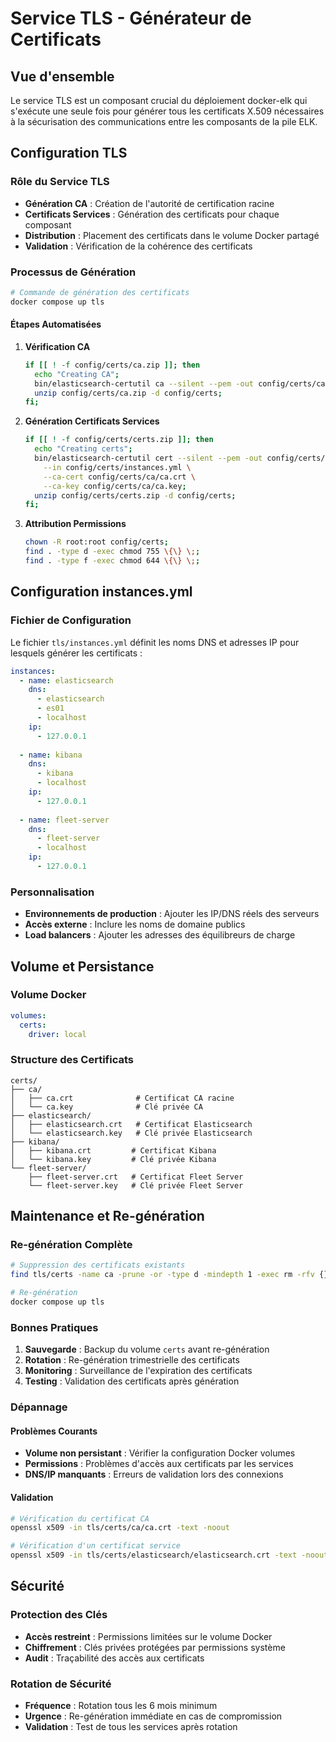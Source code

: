 # Service TLS - Générateur de Certificats

## Vue d'ensemble

Le service TLS est un composant crucial du déploiement docker-elk qui s'exécute une seule fois pour générer tous les certificats X.509 nécessaires à la sécurisation des communications entre les composants de la pile ELK.

## Configuration TLS

### Rôle du Service TLS

- **Génération CA** : Création de l'autorité de certification racine
- **Certificats Services** : Génération des certificats pour chaque composant
- **Distribution** : Placement des certificats dans le volume Docker partagé
- **Validation** : Vérification de la cohérence des certificats

### Processus de Génération

```bash
# Commande de génération des certificats
docker compose up tls
```

#### Étapes Automatisées

1. **Vérification CA**
   ```bash
   if [[ ! -f config/certs/ca.zip ]]; then
     echo "Creating CA";
     bin/elasticsearch-certutil ca --silent --pem -out config/certs/ca.zip;
     unzip config/certs/ca.zip -d config/certs;
   fi;
   ```

2. **Génération Certificats Services**
   ```bash
   if [[ ! -f config/certs/certs.zip ]]; then
     echo "Creating certs";
     bin/elasticsearch-certutil cert --silent --pem -out config/certs/certs.zip \
       --in config/certs/instances.yml \
       --ca-cert config/certs/ca/ca.crt \
       --ca-key config/certs/ca/ca.key;
     unzip config/certs/certs.zip -d config/certs;
   fi;
   ```

3. **Attribution Permissions**
   ```bash
   chown -R root:root config/certs;
   find . -type d -exec chmod 755 \{\} \;;
   find . -type f -exec chmod 644 \{\} \;;
   ```

## Configuration instances.yml

### Fichier de Configuration

Le fichier `tls/instances.yml` définit les noms DNS et adresses IP pour lesquels générer les certificats :

```yaml
instances:
  - name: elasticsearch
    dns:
      - elasticsearch
      - es01
      - localhost
    ip:
      - 127.0.0.1
  
  - name: kibana
    dns:
      - kibana
      - localhost
    ip:
      - 127.0.0.1
      
  - name: fleet-server
    dns:
      - fleet-server
      - localhost
    ip:
      - 127.0.0.1
```

### Personnalisation

- **Environnements de production** : Ajouter les IP/DNS réels des serveurs
- **Accès externe** : Inclure les noms de domaine publics
- **Load balancers** : Ajouter les adresses des équilibreurs de charge

## Volume et Persistance

### Volume Docker

```yaml
volumes:
  certs:
    driver: local
```

### Structure des Certificats

```plaintext
certs/
├── ca/
│   ├── ca.crt              # Certificat CA racine
│   └── ca.key              # Clé privée CA
├── elasticsearch/
│   ├── elasticsearch.crt   # Certificat Elasticsearch
│   └── elasticsearch.key   # Clé privée Elasticsearch
├── kibana/
│   ├── kibana.crt         # Certificat Kibana
│   └── kibana.key         # Clé privée Kibana
└── fleet-server/
    ├── fleet-server.crt   # Certificat Fleet Server
    └── fleet-server.key   # Clé privée Fleet Server
```

## Maintenance et Re-génération

### Re-génération Complète

```bash
# Suppression des certificats existants
find tls/certs -name ca -prune -or -type d -mindepth 1 -exec rm -rfv {} +

# Re-génération
docker compose up tls
```

### Bonnes Pratiques

1. **Sauvegarde** : Backup du volume `certs` avant re-génération
2. **Rotation** : Re-génération trimestrielle des certificats
3. **Monitoring** : Surveillance de l'expiration des certificats
4. **Testing** : Validation des certificats après génération

### Dépannage

#### Problèmes Courants

- **Volume non persistant** : Vérifier la configuration Docker volumes
- **Permissions** : Problèmes d'accès aux certificats par les services
- **DNS/IP manquants** : Erreurs de validation lors des connexions

#### Validation

```bash
# Vérification du certificat CA
openssl x509 -in tls/certs/ca/ca.crt -text -noout

# Vérification d'un certificat service
openssl x509 -in tls/certs/elasticsearch/elasticsearch.crt -text -noout
```

## Sécurité

### Protection des Clés

- **Accès restreint** : Permissions limitées sur le volume Docker
- **Chiffrement** : Clés privées protégées par permissions système
- **Audit** : Traçabilité des accès aux certificats

### Rotation de Sécurité

- **Fréquence** : Rotation tous les 6 mois minimum
- **Urgence** : Re-génération immédiate en cas de compromission
- **Validation** : Test de tous les services après rotation
